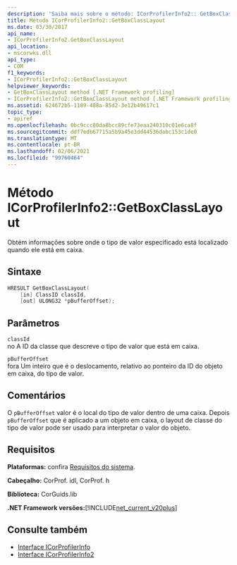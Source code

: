 ```yaml
---
description: 'Saiba mais sobre o método: ICorProfilerInfo2:: GetBoxClassLayout'
title: Método ICorProfilerInfo2::GetBoxClassLayout
ms.date: 03/30/2017
api_name:
- ICorProfilerInfo2.GetBoxClassLayout
api_location:
- mscorwks.dll
api_type:
- COM
f1_keywords:
- ICorProfilerInfo2::GetBoxClassLayout
helpviewer_keywords:
- GetBoxClassLayout method [.NET Framework profiling]
- ICorProfilerInfo2::GetBoxClassLayout method [.NET Framework profiling]
ms.assetid: 624672b5-1189-488a-85d2-3e12b49617c1
topic_type:
- apiref
ms.openlocfilehash: 0bc9ccc80da8bcc89cfe73eaa240310c01e6ca8f
ms.sourcegitcommit: ddf7edb67715a5b9a45e3dd44536dabc153c1de0
ms.translationtype: MT
ms.contentlocale: pt-BR
ms.lasthandoff: 02/06/2021
ms.locfileid: "99760464"
---
```

# <a name="icorprofilerinfo2getboxclasslayout-method"></a>Método ICorProfilerInfo2::GetBoxClassLayout

Obtém informações sobre onde o tipo de valor especificado está localizado quando ele está em caixa.  
  
## <a name="syntax"></a>Sintaxe  
  
```cpp  
HRESULT GetBoxClassLayout(  
    [in] ClassID classId,  
    [out] ULONG32 *pBufferOffset);  
```  
  
## <a name="parameters"></a>Parâmetros  

 `classId`  
 no A ID da classe que descreve o tipo de valor que está em caixa.  
  
 `pBufferOffset`  
 fora Um inteiro que é o deslocamento, relativo ao ponteiro da ID do objeto em caixa, do tipo de valor.  
  
## <a name="remarks"></a>Comentários  

 O `pBufferOffset` valor é o local do tipo de valor dentro de uma caixa. Depois `pBufferOffset` que é aplicado a um objeto em caixa, o layout de classe do tipo de valor pode ser usado para interpretar o valor do objeto.  
  
## <a name="requirements"></a>Requisitos  

 **Plataformas:** confira [Requisitos do sistema](../../get-started/system-requirements.md).  
  
 **Cabeçalho:** CorProf. idl, CorProf. h  
  
 **Biblioteca:** CorGuids.lib  
  
 **.NET Framework versões:**[!INCLUDE[net_current_v20plus](../../../../includes/net-current-v20plus-md.md)]  
  
## <a name="see-also"></a>Consulte também

- [Interface ICorProfilerInfo](icorprofilerinfo-interface.md)
- [Interface ICorProfilerInfo2](icorprofilerinfo2-interface.md)
